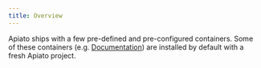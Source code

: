 ```yaml
---
title: Overview
---
```


Apiato ships with a few pre-defined and pre-configured containers.
Some of these containers (e.g. [Documentation](documentation.md)) are installed by default with a fresh Apiato project.
